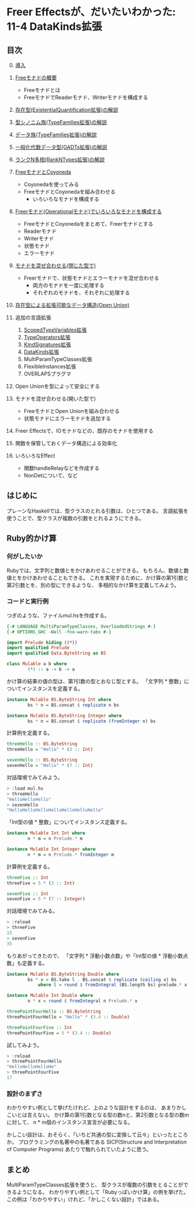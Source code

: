 Freer Effectsが、だいたいわかった: 11-4 DataKinds拡張
=====================================================

目次
----

0. [導入](../prelude.md)

1. [Freeモナドの概要](../free-monad/free-monad.md)
	* Freeモナドとは
	* FreeモナドでReaderモナド、Writerモナドを構成する
2. [存在型(ExistentialQuantification拡張)の解説](
	../existential-quantification/existentials.md )
3. [型シノニム族(TypeFamilies拡張)の解説](./type-synonym-family.md)
4. [データ族(TypeFamilies拡張)の解説](../type-families/data-family.md)
5. [一般化代数データ型(GADTs拡張)の解説](../gadts/gadts.md)
6. [ランクN多相(RankNTypes拡張)の解説](../rank-n-types/rank-n-types.md)
7. [FreeモナドとCoyoneda](../free-coyoneda/free_coyoneda.md)
	* Coyonedaを使ってみる
	* FreeモナドとCoyonedaを組み合わせる
		+ いろいろなモナドを構成する
8. [Freerモナド(Operationalモナド)でいろいろなモナドを構成する](
	../freer-monad/freer-monad.md )
	* FreeモナドとCoyonedaをまとめて、Freerモナドとする
	* Readerモナド
	* Writerモナド
	* 状態モナド
	* エラーモナド
9. [モナドを混ぜ合わせる(閉じた型で)](
	../closed-mix/closed-mix.md )
	* Freerモナドで、状態モナドとエラーモナドを混ぜ合わせる
		+ 両方のモナドを一度に処理する
		+ それぞれのモナドを、それぞれに処理する
10. [存在型による拡張可能なデータ構造(Open Union)](
	../open-union/open-union.md )
11. 追加の言語拡張
	1. [ScopedTypeVariables拡張](
		../scoped-type-variables/scoped-type-variables.md )
	2. [TypeOperators拡張](
		../type-operators/type-operators.md )
	3. [KindSignatures拡張](
		../kind-signatures/kind-signatures.md )
	4. [DataKinds拡張](
		../data-kinds/data-kinds.md )
	5. MultiParamTypeClasses拡張
	6. FlexibleInstances拡張
	7. OVERLAPSプラグマ
12. Open Unionを型によって安全にする
13. モナドを混ぜ合わせる(開いた型で)
	* FreeモナドとOpen Unionを組み合わせる
	* 状態モナドにエラーモナドを追加する
14. Freer Effectsで、IOモナドなどの、既存のモナドを使用する
15. 関数を保管しておくデータ構造による効率化
16. いろいろなEffect
	* 関数handleRelayなどを作成する
	* NonDetについて、など

はじめに
--------

プレーンなHaskellでは、型クラスのとれる引数は、ひとつである。
言語拡張を使うことで、型クラスが複数の引数をとれるようにできる。

Ruby的かけ算
------------

### 何がしたいか

Rubyでは、文字列と数値とをかけあわせることができる。
もちろん、数値と数値とをかけあわせることもできる。
これを実現するために、かけ算の第1引数と第2引数とを、別の型にできるような、
多相的なかけ算を定義してみよう。

### コードと実行例

つぎのような、ファイルmul.hsを作成する。

```hs:mul.hs
{-# LANGUAGE MultiParamTypeClasses, OverloadedStrings #-}
{-# OPTIONS_GHC -Wall -fno-warn-tabs #-}

import Prelude hiding ((*))
import qualified Prelude
import qualified Data.ByteString as BS

class Mulable a b where
        (*) :: a -> b -> a
```

かけ算の結果の値の型は、第1引数の型とおなじ型とする。
「文字列 * 整数」についてインスタンスを定義する。

```hs:mul.hs
instance Mulable BS.ByteString Int where
        bs * n = BS.concat $ replicate n bs

instance Mulable BS.ByteString Integer where
        bs * n = BS.concat $ replicate (fromInteger n) bs
```

計算例を定義する。

```hs:mul.hs
threeHello :: BS.ByteString
threeHello = "Hello" * (3 :: Int)

sevenHello :: BS.ByteString
sevenHello = "Hello" * (7 :: Int)
```

対話環境でみてみよう。

```hs
> :load mul.hs
> threeHello
"HelloHelloHello"
> sevenHello
"HelloHelloHelloHelloHelloHelloHello"
```

「Int型の値 * 整数」についてインスタンス定義する。

```hs:mul.hs
instance Mulable Int Int where
        n * m = n Prelude.* m

instance Mulable Int Integer where
        n * m = n Prelude.* fromInteger m
```

計算例を定義する。

```hs:mul.hs
threeFive :: Int
threeFive = 5 * (3 :: Int)

sevenFive :: Int
sevenFive = 5 * (7 :: Integer)
```

対話環境でみてみる。

```hs
> :reload
> threeFive
15
> sevenFive
35
```

もりあがってきたので、
「文字列 * 浮動小数点数」や「Int型の値 * 浮動小数点数」も定義する。

```hs:mul.hs
instance Mulable BS.ByteString Double where
        bs * x = BS.take l . BS.concat $ replicate (ceiling x) bs
	        where l = round $ fromIntegral (BS.length bs) prelude.* x

instance Mulable Int Double where
        n * x = round $ fromIntegral n Prelude.* x

threePointFourHello :: BS.ByteString
threePointFourHello = "Hello" * (3.4 :: Double)

threePointFourFive :: Int
threePointFourFive = 5 * (3.4 :: Double)
```

試してみよう。

```hs
> :reload
> threePointFourHello
"HelloHelloHelloHe"
> threePointFourFive
17
```

### 設計のまずさ

わかりやすい例として挙げたけれど、上のような設計をするのは、
あまりかしこいとは言えない。
かけ算の第1引数となる型の数nと、第2引数となる型の数mに対して、
n * m個のインスタンス宣言が必要になる。

かしこい設計は、おそらく、「いちど共通の型に変換して云々」といったところか。
プログラミングの名著中の名著である
SICP(Structure and Interpretation of Computer Programs)
あたりで触れられていたように思う。

まとめ
------

MultiParamTypeClasses拡張を使うと、
型クラスが複数の引数をとることができるようになる。
わかりやすい例として「Rubyっぽいかけ算」の例を挙げた。
この例は「わかりやすい」けれど、「かしこくない設計」ではある。
